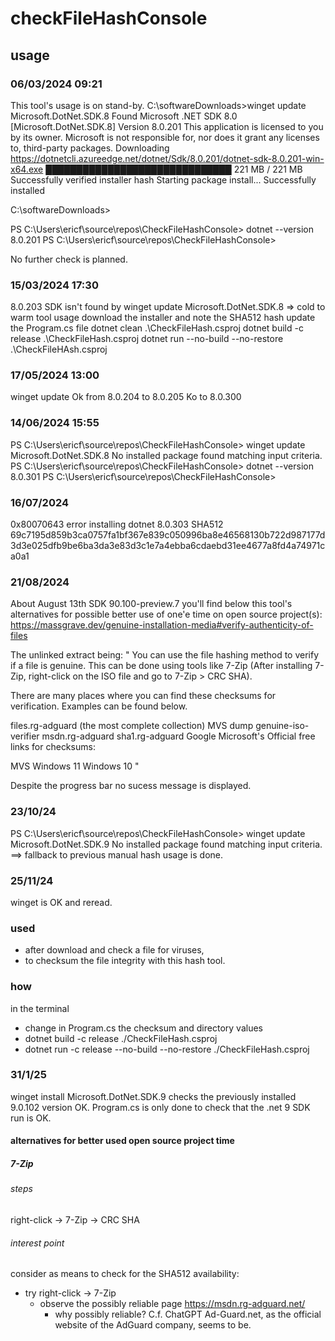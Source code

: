 # checkFileHashConsole
## usage
### 06/03/2024 09:21
This tool's usage is on stand-by.
C:\softwareDownloads>winget update Microsoft.DotNet.SDK.8
Found Microsoft .NET SDK 8.0 [Microsoft.DotNet.SDK.8] Version 8.0.201
This application is licensed to you by its owner.
Microsoft is not responsible for, nor does it grant any licenses to, third-party packages.
Downloading https://dotnetcli.azureedge.net/dotnet/Sdk/8.0.201/dotnet-sdk-8.0.201-win-x64.exe
  ██████████████████████████████   221 MB /  221 MB
Successfully verified installer hash
Starting package install...
Successfully installed

C:\softwareDownloads>

PS C:\Users\ericf\source\repos\CheckFileHashConsole> dotnet --version
8.0.201
PS C:\Users\ericf\source\repos\CheckFileHashConsole> 

No further check is planned.
### 15/03/2024 17:30
8.0.203 SDK isn't found by winget update Microsoft.DotNet.SDK.8
    => cold to warm tool usage
        download the installer and note the SHA512 hash
        update the Program.cs file
        dotnet clean .\CheckFileHash.csproj
        dotnet build -c release .\CheckFileHash.csproj
        dotnet run --no-build --no-restore .\CheckFileHAsh.csproj
### 17/05/2024 13:00
winget update 
    Ok from 8.0.204 to 8.0.205
    Ko to 8.0.300
### 14/06/2024 15:55
PS C:\Users\ericf\source\repos\CheckFileHashConsole> winget update Microsoft.DotNet.SDK.8
No installed package found matching input criteria.
PS C:\Users\ericf\source\repos\CheckFileHashConsole> dotnet --version
8.0.301
PS C:\Users\ericf\source\repos\CheckFileHashConsole> 
### 16/07/2024
0x80070643 error installing dotnet 8.0.303
SHA512 69c7195d859b3ca0757fa1bf367e839c050996ba8e46568130b722d987177d3d3e025dfb9be6ba3da3e83d3c1e7a4ebba6cdaebd31ee4677a8fd4a74971ca0a1
### 21/08/2024
About August 13th SDK 90.100-preview.7 you'll find below this tool's alternatives for possible better use of one'e time on open source project(s):
https://massgrave.dev/genuine-installation-media#verify-authenticity-of-files

The unlinked extract being:
"
You can use the file hashing method to verify if a file is genuine. This can be done using tools like 7-Zip (After installing 7-Zip, right-click on the ISO file and go to 7-Zip > CRC SHA).

There are many places where you can find these checksums for verification. Examples can be found below.

files.rg-adguard (the most complete collection)
MVS dump
genuine-iso-verifier
msdn.rg-adguard
sha1.rg-adguard
Google
Microsoft's Official free links for checksums:

MVS
Windows 11
Windows 10
"

Despite the progress bar no sucess message is displayed.
### 23/10/24
PS C:\Users\ericf\source\repos\CheckFileHashConsole> winget update Microsoft.DotNet.SDK.9
No installed package found matching input criteria.
==> fallback to previous manual hash usage is done.
### 25/11/24
winget is OK and reread.
### used
* after download and check a file for viruses,
* to checksum the file integrity with this hash tool.
### how
in the terminal
* change in Program.cs the checksum and directory values
* dotnet build -c release ./CheckFileHash.csproj
* dotnet run -c release --no-build --no-restore ./CheckFileHash.csproj
### 31/1/25
winget install Microsoft.DotNet.SDK.9 checks the previously installed 9.0.102 version OK.
Program.cs is only done to check that the .net 9 SDK run is OK.

#### alternatives for better used open source project time
##### 7-Zip
###### steps
right-click -> 7-Zip -> CRC SHA
###### interest point
consider as means to check for the SHA512 availability:
  - try right-click -> 7-Zip
      - observe the possibly reliable page https://msdn.rg-adguard.net/ 
        - why possibly reliable? C.f. ChatGPT Ad-Guard.net, as the official website of the AdGuard company, seems to be.